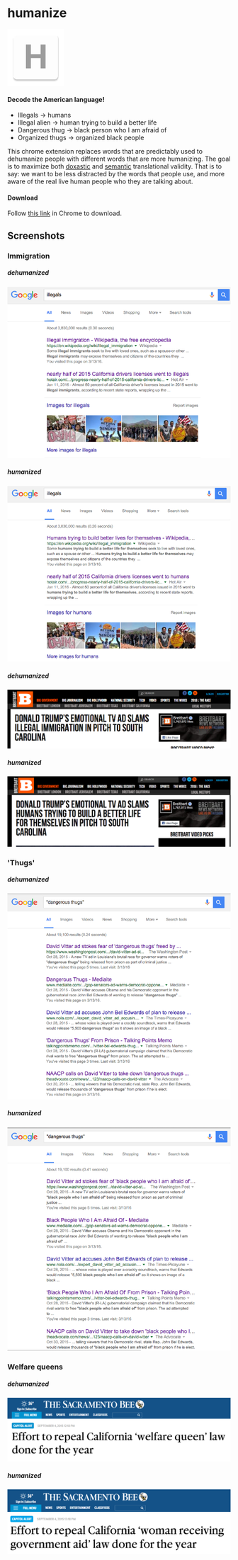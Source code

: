 humanize
=============

![](logo.png)

#### Decode the American language!
- Illegals -> humans
- Illegal alien -> human trying to build a better life
- Dangerous thug -> black person who I am afraid of
- Organized thugs -> organized black people 

This chrome extension replaces words that are predictably used to dehumanize people with different words that are more humanizing. The goal is to maximize both [doxastic](https://en.wikipedia.org/wiki/Doxastic_logic) and [semantic](https://en.wikipedia.org/wiki/Semantic_theory_of_truth#Tarski.27s_theory) translational validity. That is to say: we want to be less distracted by the words that people use, and more aware of the real live human people who they are talking about.

#### Download
Follow [this link](https://chrome.google.com/webstore/detail/humanize/ckgiiaehnngpfmcnjmlmpedkkfnedmil?hl=en&gl=US) in Chrome to download.

## Screenshots
### Immigration
##### dehumanized
![](dehumanizedIllegals.png)
##### humanized
![](humanizedIllegals.png)
##### dehumanized
![](dehumanizedImmigration.png)
##### humanized
![](humanizedImmigration.png)


### 'Thugs'
##### dehumanized
![](dehumanizedDangerousThugs.png)
##### humanized
![](humanizedDangerousThugs.png)

### Welfare queens
##### dehumanized
![](dehumanizedWelfareQueen.png)
##### humanized
![](humanizedWelfareQueen.png)


